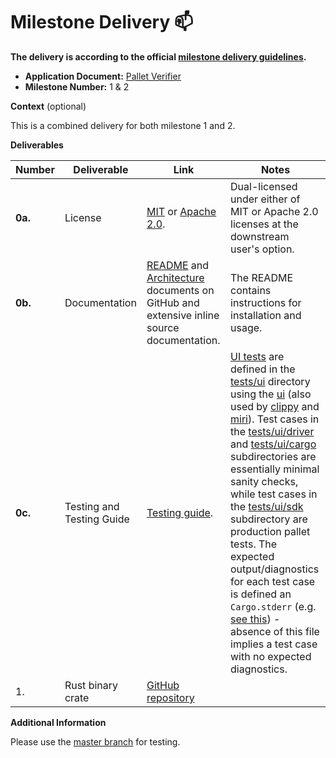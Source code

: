 # Milestone Delivery :mailbox:

**The delivery is according to the official [milestone delivery guidelines](https://github.com/w3f/Grants-Program/blob/master/docs/Support%20Docs/milestone-deliverables-guidelines.md).**  

* **Application Document:** [Pallet Verifier](https://github.com/w3f/Grants-Program/blob/master/applications/pallet-verifier.md) 
* **Milestone Number:** 1 & 2

**Context** (optional)

This is a combined delivery for both milestone 1 and 2.

**Deliverables**

| Number  | Deliverable               | Link                                                                                                                                                                                                                                             | Notes                                                                                                                                                                                                                                                                                                                                                                                                                                                                                                                                                                                                                                                                                                                                                                                                                                                                                                                                                                                                                                                                           |
|---------|---------------------------|--------------------------------------------------------------------------------------------------------------------------------------------------------------------------------------------------------------------------------------------------|---------------------------------------------------------------------------------------------------------------------------------------------------------------------------------------------------------------------------------------------------------------------------------------------------------------------------------------------------------------------------------------------------------------------------------------------------------------------------------------------------------------------------------------------------------------------------------------------------------------------------------------------------------------------------------------------------------------------------------------------------------------------------------------------------------------------------------------------------------------------------------------------------------------------------------------------------------------------------------------------------------------------------------------------------------------------------------|
| **0a.** | License                   | [MIT](https://github.com/davidsemakula/pallet-verifier/blob/master/LICENSE-MIT) or [Apache 2.0](https://github.com/davidsemakula/pallet-verifier/blob/master/LICENSE-APACHE).                                                                    | Dual-licensed under either of MIT or Apache 2.0 licenses at the downstream user's option.                                                                                                                                                                                                                                                                                                                                                                                                                                                                                                                                                                                                                                                                                                                                                                                                                                                                                                                                                                                       | 
| **0b.** | Documentation             | [README](https://github.com/davidsemakula/pallet-verifier/blob/master/README.md) and [Architecture](https://github.com/davidsemakula/pallet-verifier/blob/master/ARCHITECTURE.md) documents on GitHub and extensive inline source documentation. | The README contains instructions for installation and usage.                                                                                                                                                                                                                                                                                                                                                                                                                                                                                                                                                                                                                                                                                                                                                                                                                                                                                                                                                                                                                    |
| **0c.** | Testing and Testing Guide | [Testing guide](https://github.com/davidsemakula/pallet-verifier/blob/master/README.md#testing).                                                                                                                                                 | [UI tests](https://rustc-dev-guide.rust-lang.org/tests/ui.html#introduction) are defined in the [tests/ui](https://github.com/davidsemakula/pallet-verifier/tree/master/tests/ui) directory using the [ui](https://crates.io/crates/ui_test) (also used by [clippy](https://github.com/rust-lang/rust-clippy) and [miri](https://github.com/rust-lang/miri)). Test cases in the [tests/ui/driver](https://github.com/davidsemakula/pallet-verifier/tree/master/tests/ui/driver) and [tests/ui/cargo](https://github.com/davidsemakula/pallet-verifier/tree/master/tests/ui/cargo) subdirectories are essentially minimal sanity checks, while test cases in the [tests/ui/sdk](https://github.com/davidsemakula/pallet-verifier/tree/master/tests/ui/sdk) subdirectory are production pallet tests. The expected output/diagnostics for each test case is defined an `Cargo.stderr` (e.g. [see this](https://github.com/davidsemakula/pallet-verifier/blob/master/tests/ui/sdk/multisig/Cargo.stderr)) - absence of this file implies a test case with no expected diagnostics. |
| 1.      | Rust binary crate         | [GitHub repository](https://github.com/davidsemakula/pallet-verifier)                                                                                                                                                                            |                                                                                                                                                                                                                                                                                                                                                                                                                                                                                                                                                                                                                                                                                                                                                                                                                                                                                                                                                                                                                                                                                 |
 

**Additional Information**

Please use the [master branch](https://github.com/davidsemakula/pallet-verifier/tree/master) for testing.
